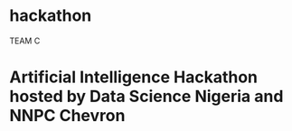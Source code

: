 # hackathon
TEAM C

<h1>Artificial Intelligence Hackathon hosted by Data Science Nigeria and NNPC Chevron</h1>
